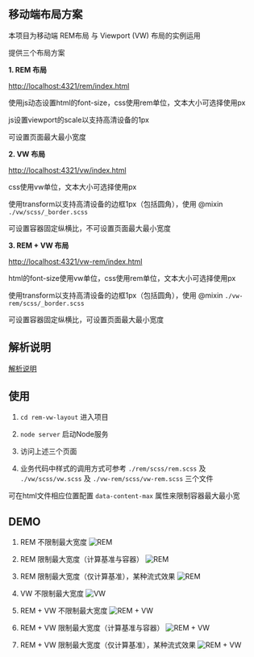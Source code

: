 
## 移动端布局方案

本项目为移动端 REM布局 与 Viewport (VW) 布局的实例运用

提供三个布局方案

**1. REM 布局** 

[http://localhost:4321/rem/index.html](http://localhost:4321/rem/index.html)

使用js动态设置html的font-size，css使用rem单位，文本大小可选择使用px

js设置viewport的scale以支持高清设备的1px

可设置页面最大最小宽度

**2. VW 布局**

[http://localhost:4321/vw/index.html](http://localhost:4321/vw/index.html)

css使用vw单位，文本大小可选择使用px

使用transform以支持高清设备的边框1px（包括圆角），使用 @mixin `./vw/scss/_border.scss`

可设置容器固定纵横比，不可设置页面最大最小宽度

**3. REM + VW 布局**

[http://localhost:4321/vw-rem/index.html](http://localhost:4321/vw-rem/index.html)

html的font-size使用vw单位，css使用rem单位，文本大小可选择使用px

使用transform以支持高清设备的边框1px（包括圆角），使用 @mixin `./vw-rem/scss/_border.scss`

可设置容器固定纵横比，可设置页面最大最小宽度


## 解析说明 

[解析说明](https://www.cnblogs.com/imwtr/p/9648233.html)


## 使用
1. `cd rem-vw-layout` 进入项目
2. `node server` 启动Node服务
3. 访问上述三个页面

4. 业务代码中样式的调用方式可参考 `./rem/scss/rem.scss` 及  `./vw/scss/vw.scss` 及 `./vw-rem/scss/vw-rem.scss` 三个文件

可在html文件相应位置配置 `data-content-max` 属性来限制容器最大最小宽


## DEMO 
1. REM 不限制最大宽度
![REM](./gif/rem.gif)

2. REM 限制最大宽度（计算基准与容器）
![REM](./gif/rem-max.gif)

3. REM 限制最大宽度（仅计算基准），某种流式效果
![REM](./gif/rem-flow.gif)

4. VW 不限制最大宽度
![VW](./gif/vw.gif)

5. REM + VW 不限制最大宽度
![REM + VW](./gif/rem-vw.gif)

6. REM + VW 限制最大宽度（计算基准与容器）
![REM + VW](./gif/rem-vw-max.gif)

7. REM + VW 限制最大宽度（仅计算基准），某种流式效果
![REM + VW](./gif/rem-vw-flow.gif)

